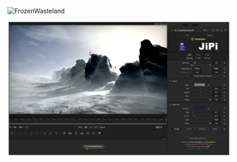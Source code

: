 ![FrozenWasteland](https://user-images.githubusercontent.com/78935215/185489092-77e9d33e-6ed6-4fcc-a386-af988f2e89c9.gif)


[![Screenshot](FrozenWasteland_screenshot.png)](https://www.shadertoy.com/view/Xls3D2 "View on Shadertoy.com")